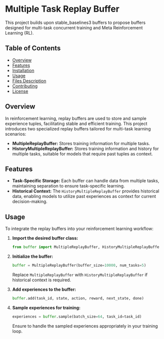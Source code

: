 # Multiple Task Replay Buffer

This project builds upon stable_baselines3 buffers to propose buffers designed for multi-task concurrent training and Meta Reinforcement Learning (RL).

## Table of Contents

- [Overview](#overview)
- [Features](#features)
- [Installation](#installation)
- [Usage](#usage)
- [Files Description](#files-description)
- [Contributing](#contributing)
- [License](#license)

## Overview

In reinforcement learning, replay buffers are used to store and sample experience tuples, facilitating stable and efficient training. This project introduces two specialized replay buffers tailored for multi-task learning scenarios:

- **MultipleReplayBuffer:** Stores training information for multiple tasks.
- **HistoryMultipleReplayBuffer:** Stores training information and history for multiple tasks, suitable for models that require past tuples as context.

## Features

- **Task-Specific Storage:** Each buffer can handle data from multiple tasks, maintaining separation to ensure task-specific learning.
- **Historical Context:** The `HistoryMultipleReplayBuffer` provides historical data, enabling models to utilize past experiences as context for current decision-making.

## Usage

To integrate the replay buffers into your reinforcement learning workflow:

1. **Import the desired buffer class:**

   ```python
   from buffer import MultipleReplayBuffer, HistoryMultipleReplayBuffer
   ```

2. **Initialize the buffer:**

   ```python
   buffer = MultipleReplayBuffer(buffer_size=10000, num_tasks=5)
   ```

   Replace `MultipleReplayBuffer` with `HistoryMultipleReplayBuffer` if historical context is required.

3. **Add experiences to the buffer:**

   ```python
   buffer.add(task_id, state, action, reward, next_state, done)
   ```

4. **Sample experiences for training:**

   ```python
   experiences = buffer.sample(batch_size=64, task_id=task_id)
   ```

   Ensure to handle the sampled experiences appropriately in your training loop.

